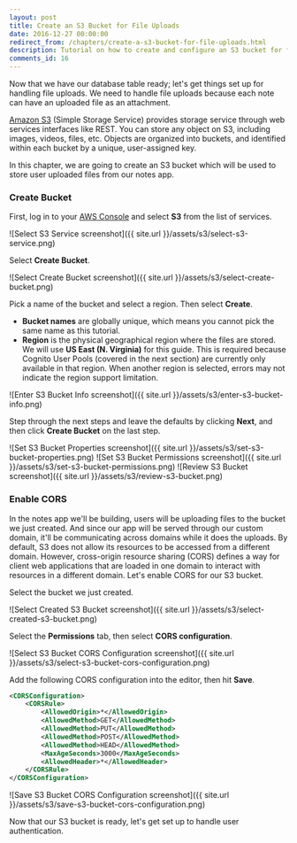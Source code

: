 ```yaml
---
layout: post
title: Create an S3 Bucket for File Uploads
date: 2016-12-27 00:00:00
redirect_from: /chapters/create-a-s3-bucket-for-file-uploads.html
description: Tutorial on how to create and configure an S3 bucket for file uploads.
comments_id: 16
---
```


Now that we have our database table ready; let's get things set up for handling file uploads. We need to handle file uploads because each note can have an uploaded file as an attachment.

[Amazon S3](https://aws.amazon.com/s3/) (Simple Storage Service) provides storage service through web services interfaces like REST. You can store any object on S3, including images, videos, files, etc. Objects are organized into buckets, and identified within each bucket by a unique, user-assigned key.

In this chapter, we are going to create an S3 bucket which will be used to store user uploaded files from our notes app.

### Create Bucket

First, log in to your [AWS Console](https://console.aws.amazon.com) and select **S3** from the list of services.

![Select S3 Service screenshot]({{ site.url }}/assets/s3/select-s3-service.png)

Select **Create Bucket**.

![Select Create Bucket screenshot]({{ site.url }}/assets/s3/select-create-bucket.png)

Pick a name of the bucket and select a region. Then select **Create**.

- **Bucket names** are globally unique, which means you cannot pick the same name as this tutorial.
- **Region** is the physical geographical region where the files are stored. We will use **US East (N. Virginia)** for this guide. This is required because Cognito User Pools (covered in the next section) are currently only available in that region. When another region is selected, errors may not indicate the region support limitation.

![Enter S3 Bucket Info screenshot]({{ site.url }}/assets/s3/enter-s3-bucket-info.png)

Step through the next steps and leave the defaults by clicking **Next**, and then click **Create Bucket** on the last step.

![Set S3 Bucket Properties screenshot]({{ site.url }}/assets/s3/set-s3-bucket-properties.png)
![Set S3 Bucket Permissions screenshot]({{ site.url }}/assets/s3/set-s3-bucket-permissions.png)
![Review S3 Bucket screenshot]({{ site.url }}/assets/s3/review-s3-bucket.png)

### Enable CORS

In the notes app we'll be building, users will be uploading files to the bucket we just created. And since our app will be served through our custom domain, it'll be communicating across domains while it does the uploads. By default, S3 does not allow its resources to be accessed from a different domain. However, cross-origin resource sharing (CORS) defines a way for client web applications that are loaded in one domain to interact with resources in a different domain. Let's enable CORS for our S3 bucket.

Select the bucket we just created.

![Select Created S3 Bucket screenshot]({{ site.url }}/assets/s3/select-created-s3-bucket.png)

Select the **Permissions** tab, then select **CORS configuration**.

![Select S3 Bucket CORS Configuration screenshot]({{ site.url }}/assets/s3/select-s3-bucket-cors-configuration.png)

Add the following CORS configuration into the editor, then hit **Save**.

``` xml
<CORSConfiguration>
	<CORSRule>
		<AllowedOrigin>*</AllowedOrigin>
		<AllowedMethod>GET</AllowedMethod>
		<AllowedMethod>PUT</AllowedMethod>
		<AllowedMethod>POST</AllowedMethod>
		<AllowedMethod>HEAD</AllowedMethod>
		<MaxAgeSeconds>3000</MaxAgeSeconds>
		<AllowedHeader>*</AllowedHeader>
	</CORSRule>
</CORSConfiguration>
```

![Save S3 Bucket CORS Configuration screenshot]({{ site.url }}/assets/s3/save-s3-bucket-cors-configuration.png)

Now that our S3 bucket is ready, let's get set up to handle user authentication.
